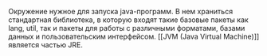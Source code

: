 Окружение нужное для запуска java-программ. В нем храниться стандартная библиотека, в которую входят такие базовые пакеты как lang, util, так и пакеты для работы с различными форматами, базами данных и пользовательским интерфейсом. [[JVM (Java Virtual Machine)]]
является частью JRE.